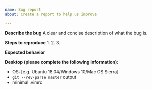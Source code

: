 ```yaml
---
name: Bug report
about: Create a report to help us improve

---
```


**Describe the bug**
A clear and concise description of what the bug is.

**Steps to reproduce**
1.
2.
3.

**Expected behavior**
<!-- A clear and concise description of what you expected to happen. -->

**Desktop (please complete the following information):**
 - OS: [e.g. Ubuntu 18.04/Windows 10/Mac OS Sierra]
 - `git --rev-parse master` output
 - minimal .vimrc
